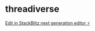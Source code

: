 # threadiverse

[Edit in StackBlitz next generation editor ⚡️](https://stackblitz.com/~/github.com/jongan69/threadiverse)